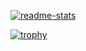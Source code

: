 [![readme-stats](https://github-readme-stats.vercel.app/api?username=mandymeindersma&show_icons=true&hide_title=true&count_private=true&show=reviews&hide_rank=true)](https://github.com/anuraghazra/github-readme-stats)

[![trophy](https://github-profile-trophy.vercel.app/?username=mandymeindersma&row=2&column=4)](https://github.com/ryo-ma/github-profile-trophy)

